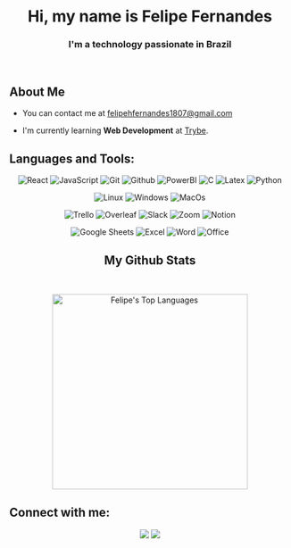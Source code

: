<h1 align="center">Hi, my name is Felipe Fernandes</h1>

<h3 align="center">I'm a technology passionate in Brazil</h3>

<br />

<div align="left">

## About Me

- You can contact me at [felipehfernandes1807@gmail.com](mailto:felipehfernandes1807@gmail.com)

- I'm currently learning **Web Development** at [Trybe](https://www.betrybe.com/).

## Languages and Tools:

<div align="center">

![React](https://img.shields.io/badge/React-0078D6?style=for-the-badge&logo=react&logoColor=F7DF1E) ![JavaScript](https://img.shields.io/badge/JavaScript-323330?style=for-the-badge&logo=javascript&logoColor=F7DF1E) ![Git](https://img.shields.io/badge/GIT-E44C30?style=for-the-badge&logo=git&logoColor=white) ![Github](https://img.shields.io/badge/GitHub-100000?style=for-the-badge&logo=github&logoColor=white) ![PowerBI](https://img.shields.io/badge/PowerBI-F2C811?style=for-the-badge&logo=Power%20BI&logoColor=white) ![C](https://img.shields.io/badge/C-00599C?style=for-the-badge&logo=c&logoColor=white) ![Latex](https://img.shields.io/badge/LaTeX-47A141?style=for-the-badge&logo=LaTeX&logoColor=white) ![Python](https://img.shields.io/badge/Python-FFD43B?style=for-the-badge&logo=python&logoColor=blue)

![Linux](https://img.shields.io/badge/Linux-FCC624?style=for-the-badge&logo=linux&logoColor=black) ![Windows](https://img.shields.io/badge/Windows-0078D6?style=for-the-badge&logo=windows&logoColor=white) ![MacOs](https://img.shields.io/badge/MacOS-FCC624?style=for-the-badge&logo=Apple&logoColor=black)
  
![Trello](https://img.shields.io/badge/Trello-0052CC?style=for-the-badge&logo=trello&logoColor=white) ![Overleaf](https://img.shields.io/badge/Overleaf-47A141?style=for-the-badge&logo=Overleaf&logoColor=white) ![Slack](https://img.shields.io/badge/Slack-4A154B?style=for-the-badge&logo=slack&logoColor=white) ![Zoom](https://img.shields.io/badge/Zoom-2D8CFF?style=for-the-badge&logo=zoom&logoColor=white) ![Notion](https://img.shields.io/badge/Notion-000000?style=for-the-badge&logo=notion&logoColor=white)
  
![Google Sheets](https://img.shields.io/badge/Google%20Sheets-34A853?style=for-the-badge&logo=google-sheets&logoColor=white) ![Excel](https://img.shields.io/badge/Microsoft_Excel-217346?style=for-the-badge&logo=microsoft-excel&logoColor=white) ![Word](https://img.shields.io/badge/Microsoft_Word-2B579A?style=for-the-badge&logo=microsoft-word&logoColor=white) ![Office](https://img.shields.io/badge/Microsoft_Office-D83B01?style=for-the-badge&logo=microsoft-office&logoColor=white)

</p>

## My Github Stats

<br/>

  <p align="center">
  <a href="https://github.com/SubhamRaoniar28/github-readme-stats"><img alt="Felipe's Top Languages" src="https://github-readme-stats.vercel.app/api/top-langs/?username=felipehfernandes&langs_count=8&count_private=true&layout=compact&theme=react&hide_border=true&bg_color=0D1117" width="350" /></a>
</p>
  
<div align="left">

## Connect with me:

<p align="center">
  <a href="https://www.linkedin.com/in/felipe-fernandes-2ab293182/" target="_blank"><img src="https://img.icons8.com/fluent/48/000000/linkedin.png"/></a>
  <a href="https://mail.google.com/mail/?view=cm&source=mailto&to=felipehfernandes1807@gmail.com" target="_blank"><img src="https://img.icons8.com/fluent/48/000000/gmail.png"/></a>
</p>
